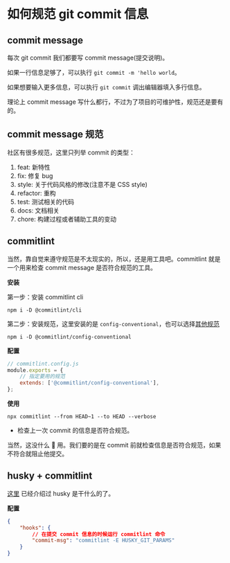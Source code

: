 # 如何规范 git commit 信息

## commit message

每次 git commit 我们都要写 commit message(提交说明)。

如果一行信息足够了，可以执行 `git commit -m 'hello world`。

如果想要输入更多信息，可以执行 `git commit` 调出编辑器填入多行信息。

理论上 commit message 写什么都行，不过为了项目的可维护性，规范还是要有的。

## commit message 规范

社区有很多规范，这里只列举 commit 的类型：

1. feat: 新特性
2. fix: 修复 bug
3. style: 关于代码风格的修改(注意不是 CSS style)
4. refactor: 重构
5. test: 测试相关的代码
6. docs: 文档相关
7. chore: 构建过程或者辅助工具的变动

## commitlint

当然，靠自觉来遵守规范是不太现实的，所以，还是用工具吧。commitlint 就是一个用来检查 commit message 是否符合规范的工具。

**安装**

第一步：安装 commitlint cli

```shell
npm i -D @commitlint/cli
```

第二步：安装规范，这里安装的是 `config-conventional`，也可以选择[其他规范](https://github.com/conventional-changelog/commitlint#shared-configuration)

```shell
npm i -D @commitlint/config-conventional
```

**配置**

```js
// commitlint.config.js
module.exports = {
    // 指定要用的规范
    extends: ['@commitlint/config-conventional'],
};
```

**使用**

```shell
npx commitlint --from HEAD~1 --to HEAD --verbose
```

-   检查上一次 commit 的信息是否符合规范。

当然，这没什么 🥚 用。我们要的是在 commit 前就检查信息是否符合规范，如果不符合就阻止他提交。

## husky + commitlint

[这里](./git-hooks.md) 已经介绍过 husky 是干什么的了。

**配置**

```json
{
    "hooks": {
        // 在提交 commit 信息的时候运行 commitlint 命令
        "commit-msg": "commitlint -E HUSKY_GIT_PARAMS"
    }
}
```
